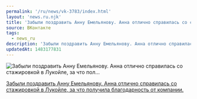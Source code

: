 ```yaml
---
permalink: '/ru/news/vk-3783/index.html'
layout: 'news.ru.njk'
title: 'Забыли поздравить Анну Емельянову. Анна отлично справилась со стажировкой в Лукойле, за что пол…'
source: ВКонтакте
tags:
  - news_ru
description: 'Забыли поздравить Анну Емельянову. Анна отлично справилась со стажировкой в Лукойле, за что пол…'
updatedAt: 1483177831
---
```

![Забыли поздравить Анну Емельянову. Анна отлично справилась со стажировкой в Лукойле, за что пол…](https://sun9-31.userapi.com/c604516/v604516484/427f1/KCKRgUhWgjY.jpg)

[Забыли поздравить Анну Емельянову. Анна отлично справилась со стажировкой в Лукойле, за что получила благодарность от компании.](http://www.vsu.ru/ru/news/feed/2016/12/7920)
